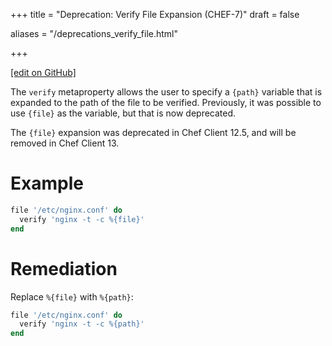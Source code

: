+++
title = "Deprecation: Verify File Expansion (CHEF-7)"
draft = false

aliases = "/deprecations_verify_file.html"


  
    
    
    
    
+++    

[\[edit on GitHub\]](https://github.com/chef/chef-web-docs/blob/master/content/deprecations_verify_file.md)

<meta name="robots" content="noindex">

The `verify` metaproperty allows the user to specify a `{path}` variable
that is expanded to the path of the file to be verified. Previously, it
was possible to use `{file}` as the variable, but that is now
deprecated.

The `{file}` expansion was deprecated in Chef Client 12.5, and will be
removed in Chef Client 13.

Example
=======

``` ruby
file '/etc/nginx.conf' do
  verify 'nginx -t -c %{file}'
end
```

Remediation
===========

Replace `%{file}` with `%{path}`:

``` ruby
file '/etc/nginx.conf' do
  verify 'nginx -t -c %{path}'
end
```
